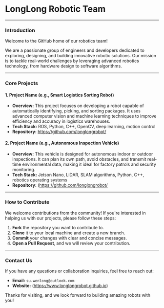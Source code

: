 # LongLong Robotic Team

---

### Introduction

Welcome to the GitHub home of our robotics team!

We are a passionate group of engineers and developers dedicated to exploring, designing, and building innovative robotic solutions. Our mission is to tackle real-world challenges by leveraging advanced robotics technology, from hardware design to software algorithms.

---

### Core Projects

#### 1. Project Name (e.g., Smart Logistics Sorting Robot)

-   **Overview:** This project focuses on developing a robot capable of automatically identifying, picking, and sorting packages. It uses advanced computer vision and machine learning techniques to improve efficiency and accuracy in logistics warehouses.
-   **Tech Stack:** ROS, Python, C++, OpenCV, deep learning, motion control
-   **Repository:** https://github.com/longlongrobot/

#### 2. Project Name (e.g., Autonomous Inspection Vehicle)

-   **Overview:** This vehicle is designed for autonomous indoor or outdoor inspections. It can plan its own path, avoid obstacles, and transmit real-time environmental data, making it ideal for factory patrols and security monitoring.
-   **Tech Stack:** Jetson Nano, LiDAR, SLAM algorithms, Python, C++, robotics operating systems
-   **Repository:** (https://github.com/longlongrobot/

---

### How to Contribute

We welcome contributions from the community! If you're interested in helping us with our projects, please follow these steps:

1.  **Fork** the repository you want to contribute to.
2.  **Clone** it to your local machine and create a new branch.
3.  **Commit** your changes with clear and concise messages.
4.  **Open a Pull Request**, and we will review your contribution.

---

### Contact Us

If you have any questions or collaboration inquiries, feel free to reach out:

-   **Email:** `su.wenlong@outlook.com`
-   **Website:** (https://www.longlongrobot.github.io)

Thanks for visiting, and we look forward to building amazing robots with you!